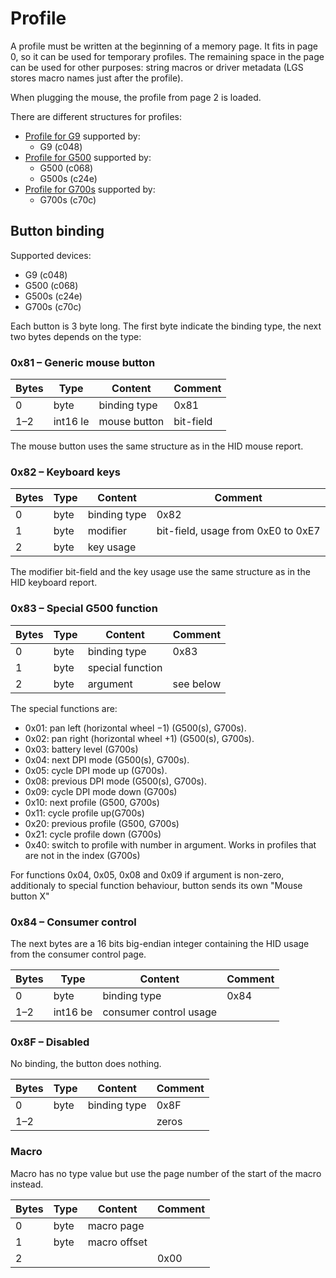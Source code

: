 Profile
=======

A profile must be written at the beginning of a memory page. It fits in page 0, so it can be used for temporary profiles. The remaining space in the page can be used for other purposes: string macros or driver metadata (LGS stores macro names just after the profile).

When plugging the mouse, the profile from page 2 is loaded.

There are different structures for profiles:
 - [Profile for G9](profile/g9.md) supported by:
   - G9 (c048)
 - [Profile for G500](profile/g500.md) supported by:
   - G500 (c068)
   - G500s (c24e)
 - [Profile for G700s](profile/g700s.md) supported by:
   - G700s (c70c)

Button binding
--------------

Supported devices:
 - G9 (c048)
 - G500 (c068)
 - G500s (c24e)
 - G700s (c70c)

Each button is 3 byte long.  The first byte indicate the binding type, the next two bytes depends on the type:

### 0x81 – Generic mouse button

| Bytes | Type       | Content            | Comment                  |
| ----- | ---------- | ------------------ | ------------------------ |
| 0     | byte       | binding type       | 0x81                     |
| 1–2   | int16 le   | mouse button       | bit-field                |

The mouse button uses the same structure as in the HID mouse report.


### 0x82 – Keyboard keys

| Bytes | Type       | Content            | Comment                  |
| ----- | ---------- | ------------------ | ------------------------ |
| 0     | byte       | binding type       | 0x82                     |
| 1     | byte       | modifier           | bit-field, usage from 0xE0 to 0xE7 |
| 2     | byte       | key usage          |                          |

The modifier bit-field and the key usage use the same structure as in the HID keyboard report.

### 0x83 – Special G500 function

| Bytes | Type       | Content            | Comment       |
| ----- | ---------- | ------------------ | ------------- |
| 0     | byte       | binding type       | 0x83          |
| 1     | byte       | special function   |               |
| 2     | byte       | argument           | see below     |

The special functions are:
 - 0x01: pan left (horizontal wheel −1) (G500(s), G700s).
 - 0x02: pan right (horizontal wheel +1) (G500(s), G700s).
 - 0x03: battery level (G700s)
 - 0x04: next DPI mode (G500(s), G700s).
 - 0x05: cycle DPI mode up (G700s).
 - 0x08: previous DPI mode (G500(s), G700s).
 - 0x09: cycle DPI mode down (G700s)
 - 0x10: next profile (G500, G700s)
 - 0x11: cycle profile up(G700s)
 - 0x20: previous profile (G500, G700s)
 - 0x21: cycle profile down (G700s)
 - 0x40: switch to profile with number in argument. Works in profiles that are not in the index (G700s)

For functions 0x04, 0x05, 0x08 and 0x09 if argument is non-zero, additionaly to special function behaviour, button sends its own "Mouse button X"

 
### 0x84 – Consumer control

The next bytes are a 16 bits big-endian integer containing the HID usage from the consumer control page.

| Bytes | Type       | Content                | Comment                  |
| ----- | ---------- | ---------------------- | ------------------------ |
| 0     | byte       | binding type           | 0x84                     |
| 1–2   | int16 be   | consumer control usage |                          |


### 0x8F – Disabled

No binding, the button does nothing.

| Bytes | Type       | Content            | Comment                  |
| ----- | ---------- | ------------------ | ------------------------ |
| 0     | byte       | binding type       | 0x8F                     |
| 1–2   |            |                    | zeros                    |


### Macro

Macro has no type value but use the page number of the start of the macro instead.

| Bytes | Type       | Content            | Comment                  |
| ----- | ---------- | ------------------ | ------------------------ |
| 0     | byte       | macro page         |                          |
| 1     | byte       | macro offset       |                          |
| 2     |            |                    | 0x00                     |

